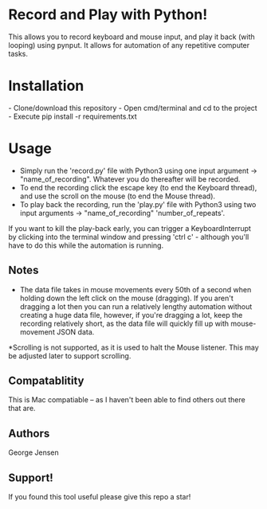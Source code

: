 # Record and Play with Python!
This allows you to record keyboard and mouse input, and play it back (with looping) using pynput. It allows for automation of any repetitive computer tasks.

<h1>Installation</h1>
- Clone/download this repository
- Open cmd/terminal and cd to the project
- Execute pip install -r requirements.txt

<h1>Usage</h1>

- Simply run the 'record.py' file with Python3 using one input argument -> "name_of_recording". Whatever you do thereafter will be recorded.
- To end the recording click the escape key (to end the Keyboard thread), and use the scroll on the mouse (to end the Mouse thread).
- To play back the recording, run the 'play.py' file with Python3 using two input arguments -> "name_of_recording" 'number_of_repeats'.

If you want to kill the play-back early, you can trigger a KeyboardInterrupt by clicking into the terminal window and pressing 'ctrl c' - although you'll have to do this while the automation is running.

<h2>Notes</h2>

- The data file takes in mouse movements every 50th of a second when holding down the left click on the mouse (dragging). If you aren't dragging a lot then you can run a relatively lengthy automation without creating a huge data file, however, if you're dragging a lot, keep the recording relatively short, as the data file will quickly fill up with mouse-movement JSON data.

*Scrolling is not supported, as it is used to halt the Mouse listener. This may be adjusted later to support scrolling.

<h2>Compatablitity</h2>

This is Mac compatiable – as I haven't been able to find others out there that are.

<h2>Authors</h2>
George Jensen

<h2>Support!</h2>
If you found this tool useful please give this repo a star!
